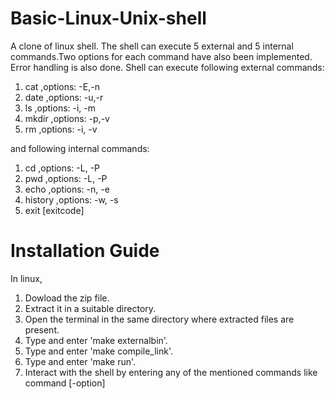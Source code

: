 # Basic-Linux-Unix-shell

A clone of linux shell. The shell can execute 5 external and 5 internal commands.Two options for each command have also been implemented. Error handling is also done. Shell can execute following external commands:
<ol>
<li>cat ,options: -E,-n</li>
<li>date ,options: -u,-r</li>
<li>ls ,options: -i, -m</li>
<li>mkdir ,options: -p,-v</li>
<li>rm ,options: -i, -v</li>
</ol>
and following internal commands:
<ol>
<li>cd ,options: -L, -P</li>
<li>pwd ,options: -L, -P</li>
<li>echo ,options: -n, -e</li>
<li>history ,options: -w, -s</li>
<li>exit [exitcode]</li>
</ol>

<h1>Installation Guide</h1>
In linux,
<ol>
<li>Dowload the zip file.</li>
<li>Extract it in a suitable directory.</li>
<li>Open the terminal in the same directory where extracted files are present.</li>
<li>Type and enter 'make externalbin'.</li>
<li>Type and enter 'make compile_link'.</li>
<li>Type and enter 'make run'.</li>
<li>Interact with the shell by entering any of the mentioned commands like command [-option] </li>
</ol>
